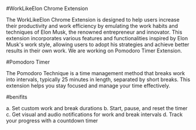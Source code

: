 #WorkLikeElon Chrome Extension


The WorkLikeElon Chrome Extension is designed to help users increase their productivity and work efficiency by emulating the work habits and techniques of Elon Musk, the renowned entrepreneur and innovator. This extension incorporates various features and functionalities inspired by Elon Musk's work style, allowing users to adopt his strategies and achieve better results in their own work. We are working on Pomodoro Timer Extension.

#Pomodoro Timer


The Pomodoro Technique is a time management method that breaks work into intervals, typically 25 minutes in length, separated by short breaks. This extension helps you stay focused and manage your time effectively.

#benifits


a. Set custom work and break durations
b. Start, pause, and reset the timer
c. Get visual and audio notifications for work and break intervals
d. Track your progress with a countdown timer
